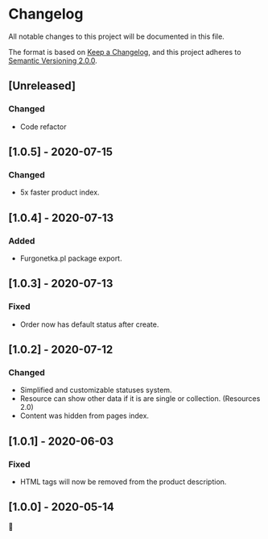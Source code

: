 # Changelog
All notable changes to this project will be documented in this file.

The format is based on [Keep a Changelog](https://keepachangelog.com/en/1.0.0/),
and this project adheres to [Semantic Versioning 2.0.0](https://semver.org/spec/v2.0.0.html).


## [Unreleased]
### Changed
- Code refactor


## [1.0.5] - 2020-07-15
### Changed
- 5x faster product index.


## [1.0.4] - 2020-07-13
### Added
- Furgonetka.pl package export.


## [1.0.3] - 2020-07-13
### Fixed
- Order now has default status after create.


## [1.0.2] - 2020-07-12
### Changed
- Simplified and customizable statuses system.
- Resource can show other data if it is are single or collection. (Resources 2.0)
- Content was hidden from pages index.


## [1.0.1] - 2020-06-03
### Fixed
- HTML tags will now be removed from the product description.


## [1.0.0] - 2020-05-14
🎉
